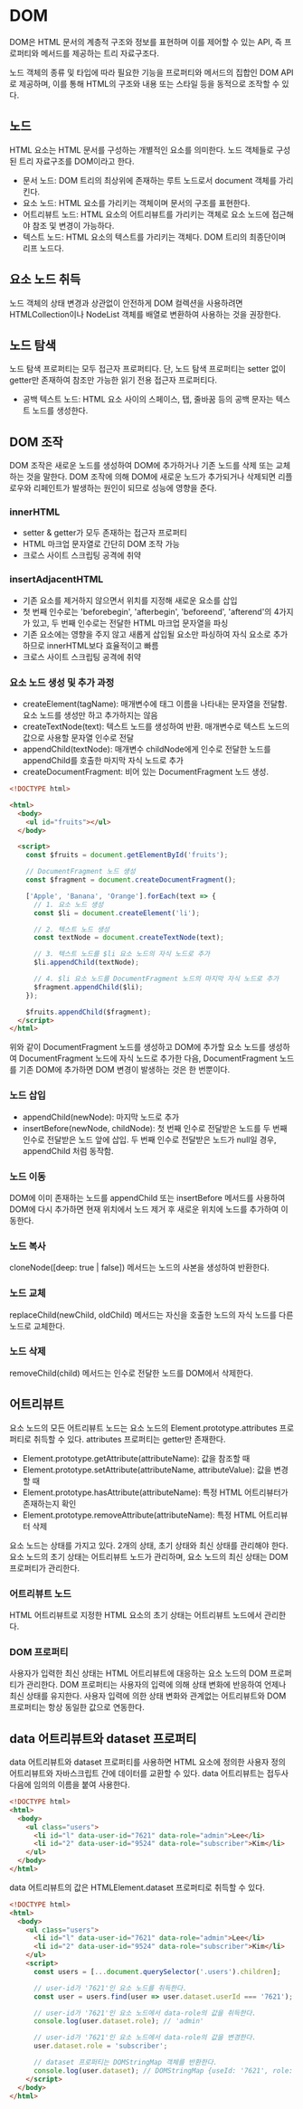# DOM

DOM은 HTML 문서의 계층적 구조와 정보를 표현하며 이를 제어할 수 있는 API, 즉 프로퍼티와 메서드를 제공하는 트리 자료구조다.

노드 객체의 종류 및 타입에 따라 필요한 기능을 프로퍼티와 메서드의 집합인 DOM API로 제공하며, 이를 통해 HTML의 구조와 내용 또는 스타일 등을 동적으로 조작할 수 있다.

## 노드

HTML 요소는 HTML 문서를 구성하는 개별적인 요소를 의미한다. 노드 객체들로 구성된 트리 자료구조를 DOM이라고 한다.

- 문서 노드: DOM 트리의 최상위에 존재하는 루트 노드로서 document 객체를 가리킨다.
- 요소 노드: HTML 요소를 가리키는 객체이며 문서의 구조를 표현한다.
- 어트리뷰트 노드: HTML 요소의 어트리뷰트를 가리키는 객체로 요소 노드에 접근해야 참조 및 변경이 가능하다.
- 텍스트 노드: HTML 요소의 텍스트를 가리키는 객체다. DOM 트리의 최종단이며 리프 노드다.

## 요소 노드 취득

노드 객체의 상태 변경과 상관없이 안전하게 DOM 컬렉션을 사용하려면 HTMLCollection이나 NodeList 객체를 배열로 변환하여 사용하는 것을 권장한다.

## 노드 탐색

노드 탐색 프로퍼티는 모두 접근자 프로퍼티다. 단, 노드 탐색 프로퍼티는 setter 없이 getter만 존재하여 참조만 가능한 읽기 전용 접근자 프로퍼티다.

- 공백 텍스트 노드: HTML 요소 사이의 스페이스, 탭, 줄바꿈 등의 공백 문자는 텍스트 노드를 생성한다.

## DOM 조작

DOM 조작은 새로운 노드를 생성하여 DOM에 추가하거나 기존 노드를 삭제 또는 교체하는 것을 말한다. DOM 조작에 의해 DOM에 새로운 노드가 추가되거나 삭제되면 리플로우와 리페인트가 발생하는 원인이 되므로 성능에 영향을 준다.

### innerHTML

- setter & getter가 모두 존재하는 접근자 프로퍼티
- HTML 마크업 문자열로 간단히 DOM 조작 가능
- 크로스 사이트 스크립팅 공격에 취약

### insertAdjacentHTML

- 기존 요소를 제거하지 않으면서 위치를 지정해 새로운 요소를 삽입
- 첫 번째 인수로는 'beforebegin', 'afterbegin', 'beforeend', 'afterend'의 4가지가 있고, 두 번째 인수로는 전달한 HTML 마크업 문자열을 파싱
- 기존 요소에는 영향을 주지 않고 새롭게 삽입될 요소만 파싱하여 자식 요소로 추가하므로 innerHTML보다 효율적이고 빠름
- 크로스 사이트 스크립팅 공격에 취약

### 요소 노드 생성 및 추가 과정

- createElement(tagName): 매개변수에 태그 이름을 나타내는 문자열을 전달함. 요소 노드를 생성만 하고 추가하지는 않음
- createTextNode(text): 텍스트 노드를 생성하여 반환. 매개변수로 텍스트 노드의 값으로 사용할 문자열 인수로 전달
- appendChild(textNode): 매개변수 childNode에게 인수로 전달한 노드를 appendChild를 호출한 마지막 자식 노드로 추가
- createDocumentFragment: 비어 있는 DocumentFragment 노드 생성.

```html
<!DOCTYPE html>

<html>
  <body>
    <ul id="fruits"></ul>
  </body>

  <script>
    const $fruits = document.getElementById('fruits');

    // DocumentFragment 노드 생성
    const $fragment = document.createDocumentFragment();

    ['Apple', 'Banana', 'Orange'].forEach(text => {
      // 1. 요소 노드 생성
      const $li = document.createElement('li');

      // 2. 텍스트 노드 생성
      const textNode = document.createTextNode(text);

      // 3. 텍스트 노드를 $li 요소 노드의 자식 노드로 추가
      $li.appendChild(textNode);

      // 4. $li 요소 노드를 DocumentFragment 노드의 마지막 자식 노드로 추가
      $fragment.appendChild($li);
    });

    $fruits.appendChild($fragment);
  </script>
</html>
```

위와 같이 DocumentFragment 노드를 생성하고 DOM에 추가할 요소 노드를 생성하여 DocumentFragment 노드에 자식 노드로 추가한 다음, DocumentFragment 노드를 기존 DOM에 추가하면 DOM 변경이 발생하는 것은 한 번뿐이다.

### 노드 삽입

- appendChild(newNode): 마지막 노드로 추가
- insertBefore(newNode, childNode): 첫 번째 인수로 전달받은 노드를 두 번째 인수로 전달받은 노드 앞에 삽입. 두 번째 인수로 전달받은 노드가 null일 경우, appendChild 처럼 동작함.

### 노드 이동

DOM에 이미 존재하는 노드를 appendChild 또는 insertBefore 메서드를 사용하여 DOM에 다시 추가하면 현재 위치에서 노드 제거 후 새로운 위치에 노드를 추가하여 이동한다.

### 노드 복사

cloneNode([deep: true | false]) 메서드는 노드의 사본을 생성하여 반환한다.

### 노드 교체

replaceChild(newChild, oldChild) 메서드는 자신을 호출한 노드의 자식 노드를 다른 노드로 교체한다.

### 노드 삭제

removeChild(child) 메서드는 인수로 전달한 노드를 DOM에서 삭제한다.

## 어트리뷰트

요소 노드의 모든 어트리뷰트 노드는 요소 노드의 Element.prototype.attributes 프로퍼티로 취득할 수 있다. attributes 프로퍼티는 getter만 존재한다.

- Element.prototype.getAttribute(attributeName): 값을 참조할 때
- Element.prototype.setAttribute(attributeName, attributeValue): 값을 변경할 때
- Element.prototype.hasAttribute(attributeName): 특정 HTML 어트리뷰터가 존재하는지 확인
- Element.prototype.removeAttribute(attributeName): 특정 HTML 어트리뷰터 삭제

요소 노드는 상태를 가지고 있다. 2개의 상태, 초기 상태와 최신 상태를 관리해야 한다. 요소 노드의 초기 상태는 어트리뷰트 노드가 관리하며, 요소 노드의 최신 상태는 DOM 프로퍼티가 관리한다.

### 어트리뷰트 노드

HTML 어트리뷰트로 지정한 HTML 요소의 초기 상태는 어트리뷰트 노드에서 관리한다.

### DOM 프로퍼티

사용자가 입력한 최신 상태는 HTML 어트리뷰트에 대응하는 요소 노드의 DOM 프로퍼티가 관리한다. DOM 프로퍼티는 사용자의 입력에 의해 상태 변화에 반응하여 언제나 최신 상태를 유지한다. 사용자 입력에 의한 상태 변화와 관계없는 어트리뷰트와 DOM 프로퍼티는 항상 동일한 값으로 연동한다.

## data 어트리뷰트와 dataset 프로퍼티

data 어트리뷰트와 dataset 프로퍼티를 사용하면 HTML 요소에 정의한 사용자 정의 어트리뷰트와 자바스크립트 간에 데이터를 교환할 수 있다. data 어트리뷰트는 접두사 다음에 임의의 이름을 붙여 사용한다.

```html
<!DOCTYPE html>
<html>
  <body>
    <ul class="users">
      <li id="l" data-user-id="7621" data-role="admin">Lee</li>
      <li id="2" data-user-id="9524" data-role="subscriber">Kim</li>
    </ul>
  </body>
</html>
```

data 어트리뷰트의 값은 HTMLElement.dataset 프로퍼티로 취득할 수 있다.

```html
<!DOCTYPE html>
<html>
  <body>
    <ul c1ass="users">
      <li id="l" data-user-id="7621" data-role="admin">Lee</li>
      <li id="2" data-user-id="9524" data-role="subscriber">Kim</li>
    </ul>
    <script>
      const users = [...document.querySelector('.users').children];

      // user-id가 '7621'인 요소 노드를 취득한다.
      const user = users.find(user => user.dataset.userId === '7621');

      // user-id가 '7621'인 요소 노드에서 data-role의 값을 취득한다.
      console.log(user.dataset.role); // 'admin'

      // user-id가 '7621'인 요소 노드에서 data-role의 값을 변경한다.
      user.dataset.role = 'subscriber';

      // dataset 프로퍼티는 DOMStringMap 객체를 반환한다.
      console.log(user.dataset); // DOMStringMap {useId: '7621', role: 'subscriber'}
    </script>
  </body>
</html>
```
